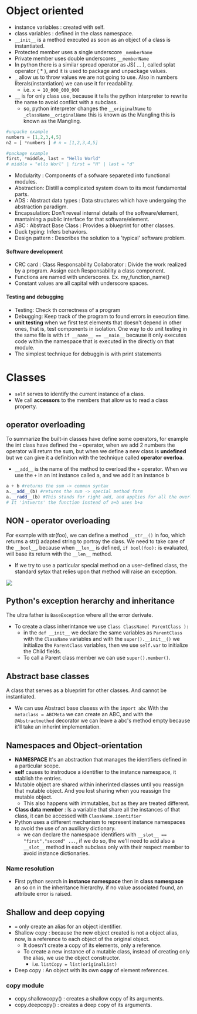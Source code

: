 # Object oriented 
- instance variables : created with self. 
- class variables : defined in the class namespace.
- `__init__` is a method executed as soon as an object of a class is instantiated.
- Protected member uses a single underscore `_memberName`
- Private member uses double underscores `__memberName`
- In python there is a similar spread operator as JS( ... ), called splat operator ( * ), and it is used to package and unpackage values.
- `_` allow us to throw values we are not going to use. Also in numbers literals(instantiation) we can use it for readability.
  - i.e. `x = 10_000_000_000`
- `__` is for only class use, because it tells the python interpreter to rewrite the name to avoid conflict with a subclass.
  - so, python interpreter changes the `__originalName` to `_className__originalName` this is known as the Mangling this is known as the Mangling.

```py
#unpacke example
numbers = [1,2,3,4,5]
n2 = [ *numbers ] # n = [1,2,3,4,5]

#package example 
first, *middle, last = "Hello World"
# middle = "ello Worl" | first = "H" | last = "d"
```
- Modularity : Components of a sofware separeted into functional modules.
- Abstraction: Distill a complicated system down to its most fundamental parts.
- ADS : Abstract data types : Data structures which have undergoing the abstraction paradigm.
- Encapsulation: Don't reveal internal details of the software/element, mantaining a public interface for that software/element. 
- ABC : Abstract Base Class : Provides a blueprint for other classes.
- Duck typing: Infers behaviors.
- Design pattern : Describes the solution to a 'typical' software problem.

#### Software development
- CRC card : Class Responsability Collaborator : Divide the work realized by a program. Assign each Responsability a class component.
- Functions are named with underscores. Ex. my_function_name()
- Constant values are all capital with underscore spaces.
#### Testing and debugging
- Testing: Check th correctness of a program
- Debugging: Keep track of the program to found errors in execution time.
- **unit testing** when we first test elements that doesn't depend in other ones, that is, test components in isolation.
One way to do unit testing in the same file is with `if __name__ == __main__` because it only executes code within the namespace that is executed in the directly on that module.
- The simplest technique for debuggin is with print statements

# Classes
- `self` serves to identify the current instance of a class.
- We call **accessors** to the members that allow us to read a class property.

## operator overloading
To summarize the built-in classes have define some  operators, for example the int class have defined the `+` operator, when we add 2 numbers the operator
will return the sum, but when we define a new class is **undefined** but we can give it a definition with the technique called **operator overloa**.
- `__add__` is the name of the method to overload the `+` operator.
When we use the `+` in an int instance called a, and we add it an instance b
```py
a + b #returns the sum -> common syntax
a.__add__(b) #returns the sum -> special method form
a.__radd__(b) #This stands for right add, and applies for all the overload functions
# It 'intverts' the function instead of a+b uses b+a
```
## NON - operator overloading
For example with str(foo), we can define a method `__str__()` in foo, which returns a str() adapted string to portray the class.
We need to take care of the `__bool__`, because when `__len__` is defined, `if bool(foo):` is evaluated, will base its return with the `__len__` method.
- If we try to use a particular special method on a user-defined class, the standard sytax that relies upon that method will raise an exception.
<img style="margin:0px auto;"  src="https://imgs.search.brave.com/S1H4_Ib5RLJF04nx8K5VJJr864MkbZqGzOmSZ0ol8n0/rs:fit:331:390:1/g:ce/aHR0cHM6Ly9kb3Ru/ZXR0dXRvcmlhbHMu/bmV0L3dwLWNvbnRl/bnQvdXBsb2Fkcy8y/MDIwLzA3L3dvcmQt/aW1hZ2UtMTI2LnBu/Zw"> 

## Python's exception herarchy and inheritance
The ultra father is `BaseException` where all the error derivate.

- To create a class inherintance we use `Class ClassName( ParentClass ):`
  - in the `def __init__` we declare the same variables as `ParentClass` with the `ClassName` variables and with the `super().__init__()` we initialize the `ParentClass` variables, then we use `self.var` to initialize the Child fields.
  - To call a Parent class member we can use `super().member()`.

## Abstract base classes
A class that serves as a blueprint for other classes. And cannot be instantiated.
- We can use Abstract base clasess with the `import abc`
With the `metaclass = ABCMeta` we can create an ABC, and with the `@Abstractmethod` decorator we can leave a
abc's method empty because it'll take an inherint implementation.

## Namespaces and Object-orientation

- **NAMESPACE** It's an abstraction that manages the identifiers defined in a particular scope.
- **self** causes to instroduce a identifier to the instance namespace, it stablish the entries.
- Mutable object are shared within inherinted classes until you reassign that mutable object. And you lost sharing when you reassign the mutable object.
  - This also happens with immutables, but as they are treated different.
- **Class data member** : Is a variable that share all the instances of that class, it can be accessed with `ClassName.identifier`
- Python uses a different mechanism to represent instance namespaces to avoid the use of an auxiliary dictionary.
  - we can declare the namespace identifiers with `__slot__ == "first","second" ...`, if we do so, the we'll need to add also a `__slot__` method in each subclass only with their respect member to avoid instance dictionaries.
### Name resolution
- First python search in **instance namespace** then in **class namespace** an so on in the inheritance hierarchy. if no value associated found, an attribute error is raised.

## Shallow and deep copying

- `=` only create an alias for an object identifier.
- Shallow copy : because the new object created is not a object alias, now, is a reference to each object of the original object.
  - It doesn't create a copy of its elements, only a reference.
  - To create a new instance of a mutable class, instead of creating only the alias, we use the object constructor.
    - i.e. `listCopy = list(originalList)`
- Deep copy : An object with its own **copy** of element references.
### copy module
- copy.shallowcopy() : creates a shallow copy of its arguments.
- copy.deepcopy() : creates a deep copy of its arguments.
